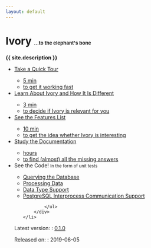 ```yaml
---
layout: default
---
```


# Ivory <span style="font-size: small">&hellip;to the elephant's bone</span>
<!-- &hellip;a database layer made the correct way -->
<!-- &hellip;with respect to the elephants -->

<strong>{{ site.description }}</strong>

<ul class="signpost">
	<li> <!-- lightning -->
		<a href="{% link getting-started.md %}">
			Take a Quick Tour
			<ul>
				<li class="time">5 min</li>
				<li>to get it working fast</li>
			</ul>
		</a>
	</li>
	<li> <!-- elephant with its trunk heading upwards -->
		<a href="{% link about.md %}">
			Learn About Ivory and How It Is Different
			<ul>
				<li class="time">3 min</li>
				<li>to decide if Ivory is relevant for you</li>
			</ul>
		</a>
	</li>
	<li> <!-- checkboxes, first checked -->
	    <a href="{% link features.md %}">
		    See the Features List
			<ul>
				<li class="time">10 min</li>
				<li>to get the idea whether Ivory is interesting</li>
			</ul>
		</a>
	</li>
	<li> <!-- book -->
		<a href="{% link documentation.md %}">
			Study the Documentation
			<ul>
				<li class="time">hours</li>
				<li>to find (almost) all the missing answers</li>
			</ul>
		</a>
	</li>
	<li> <!-- several lines of highlighted code -->
		<div>
			See the Code!
		    <small>In the form of unit tests</small>
			<ul class="bullets">
				<li><a href="https://github.com/ondrej-bouda/ivory/blob/master/test/unit/Ivory/Showcase/QueryingTest.php"
						target="_blank" class="external">Querying the Database</a></li>
				<li><a href="https://github.com/ondrej-bouda/ivory/blob/master/test/unit/Ivory/Showcase/ProcessingTest.php"
						target="_blank" class="external">Processing Data</a></li>
				<li><a href="https://github.com/ondrej-bouda/ivory/blob/master/test/unit/Ivory/Showcase/TypeSystemTest.php"
						target="_blank" class="external">Data Type Support</a></li>
				<li><a href="https://github.com/ondrej-bouda/ivory/blob/master/test/unit/Ivory/Showcase/IPCTest.php"
						target="_blank" class="external">PostgreSQL Interprocess Communication Support</a></li>

			</ul>
		</div>
	</li>
</ul>


Latest version:
: <a href="https://github.com/ondrej-bouda/ivory/releases/tag/0.1.0" target="_blank">0.1.0</a>

Released on:
: 2019-06-05
